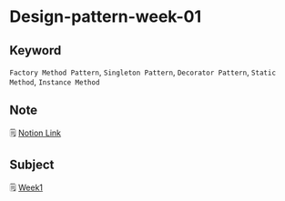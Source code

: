 # Design-pattern-week-01

## Keyword
`Factory Method Pattern`, `Singleton Pattern`, `Decorator Pattern`, `Static Method`, `Instance Method`

## Note
🗒️ [Notion Link](https://pouncing-elbow-0a4.notion.site/1-Factory-Singleton-Decorator-Pattern-f268abce62c842b79a99315020aa9a73)

## Subject
🗒️ [Week1](https://github.com/S0YKIM/Java-design-pattern/blob/main/Week1/%EA%B0%9D%EC%B2%B4%EC%A7%80%ED%96%A5%ED%94%84%EB%A1%9C%EA%B7%B8%EB%9E%98%EB%B0%8D%20with%20%EC%9E%90%EB%B0%94.pdf)
